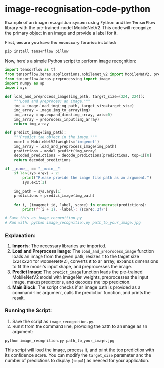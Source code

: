 # image-recognisation-code-python

Example of an image recognition system using Python and the TensorFlow library with the pre-trained model MobileNetV2. This code will recognize the primary object in an image and provide a label for it.

First, ensure you have the necessary libraries installed:

```sh
pip install tensorflow pillow
```

Now, here's a simple Python script to perform image recognition:

```python
import tensorflow as tf
from tensorflow.keras.applications.mobilenet_v2 import MobileNetV2, preprocess_input, decode_predictions
from tensorflow.keras.preprocessing import image
import numpy as np
import sys

def load_and_preprocess_image(img_path, target_size=(224, 224)):
    """Load and preprocess an image."""
    img = image.load_img(img_path, target_size=target_size)
    img_array = image.img_to_array(img)
    img_array = np.expand_dims(img_array, axis=0)
    img_array = preprocess_input(img_array)
    return img_array

def predict_image(img_path):
    """Predict the object in the image."""
    model = MobileNetV2(weights='imagenet')
    img_array = load_and_preprocess_image(img_path)
    predictions = model.predict(img_array)
    decoded_predictions = decode_predictions(predictions, top=1)[0]
    return decoded_predictions

if __name__ == "__main__":
    if len(sys.argv) < 2:
        print("Please provide the image file path as an argument.")
        sys.exit(1)

    img_path = sys.argv[1]
    predictions = predict_image(img_path)
    
    for i, (imagenet_id, label, score) in enumerate(predictions):
        print(f"{i + 1}. {label}: {score:.2f}")

# Save this as image_recognition.py
# Run with: python image_recognition.py path_to_your_image.jpg
```

### Explanation:

1. **Imports**: The necessary libraries are imported.
2. **Load and Preprocess Image**: The `load_and_preprocess_image` function loads an image from the given path, resizes it to the target size (224x224 for MobileNetV2), converts it to an array, expands dimensions to fit the model's input shape, and preprocesses the image.
3. **Predict Image**: The `predict_image` function loads the pre-trained MobileNetV2 model with ImageNet weights, preprocesses the input image, makes predictions, and decodes the top prediction.
4. **Main Block**: The script checks if an image path is provided as a command-line argument, calls the prediction function, and prints the result.

### Running the Script:

1. Save the script as `image_recognition.py`.
2. Run it from the command line, providing the path to an image as an argument:

```sh
python image_recognition.py path_to_your_image.jpg
```

This script will load the image, process it, and print the top prediction with its confidence score. You can modify the `target_size` parameter and the number of predictions to display (`top=1`) as needed for your application.
